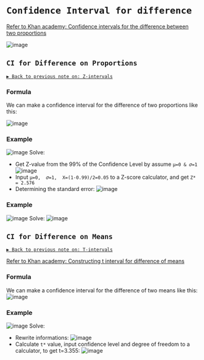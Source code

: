 # `Confidence Interval for difference`

[Refer to Khan academy: Confidence intervals for the difference between two proportions](https://www.khanacademy.org/math/ap-statistics/two-sample-inference/modal/v/confidence-intervals-for-the-difference-between-two-proportions)

![image](https://user-images.githubusercontent.com/14041622/45416940-9a5d3100-b6b3-11e8-8418-8994021d07a9.png)

## `CI for Difference on Proportions`

[`▶ Back to previous note on: Z-intervals`](https://github.com/solomonxie/solomonxie.github.io/issues/50#issuecomment-418641425)

### Formula
We can make a confidence interval for the difference of two proportions like this:

![image](https://user-images.githubusercontent.com/14041622/45417192-2e2efd00-b6b4-11e8-9b74-cb74c8742f64.png)

### Example
![image](https://user-images.githubusercontent.com/14041622/45417139-0f306b00-b6b4-11e8-99e0-dc4ff136de9c.png)
Solve:
- Get Z-value from the 99% of the Confidence Level by assume `μ=0 & 𝜎=1`
![image](https://user-images.githubusercontent.com/14041622/45417585-1ad06180-b6b5-11e8-94a2-beaf8e6c4da6.png)
- Input `μ=0,  𝜎=1,  X=(1-0.99)/2=0.05` to a Z-score calculator, and get `Z* = 2.576`
- Determining the standard error:
![image](https://user-images.githubusercontent.com/14041622/45417632-3471a900-b6b5-11e8-9e53-3d23647c29f6.png)


### Example
![image](https://user-images.githubusercontent.com/14041622/45433018-d907e100-b6dd-11e8-90ca-7951e87094e9.png)
Solve:
![image](https://user-images.githubusercontent.com/14041622/45433059-f6d54600-b6dd-11e8-8ac5-39ee55195c04.png)


## `CI for Difference on Means`

[`▶ Back to previous note on: T-intervals`](https://github.com/solomonxie/solomonxie.github.io/issues/50#issuecomment-418987783)

[Refer to Khan academy: Constructing t interval for difference of means](https://www.khanacademy.org/math/ap-statistics/two-sample-inference/modal/v/constructing-t-interval-for-difference-of-means)

### Formula
We can make a confidence interval for the difference of two means like this:
![image](https://user-images.githubusercontent.com/14041622/45535124-fe0c6900-b82f-11e8-933a-fcc47417a7d9.png)



### Example
![image](https://user-images.githubusercontent.com/14041622/45534959-63ac2580-b82f-11e8-8086-19a95b106ad0.png)
Solve:
- Rewrite informations:
![image](https://user-images.githubusercontent.com/14041622/45535236-5fccd300-b830-11e8-8315-41f5a6f5cb97.png)
- Calculate `t*` value, input confidence level and degree of freedom to a calculator, to get t=3.355:
![image](https://user-images.githubusercontent.com/14041622/45535176-2dbb7100-b830-11e8-8b96-a6c8711dac2a.png)
